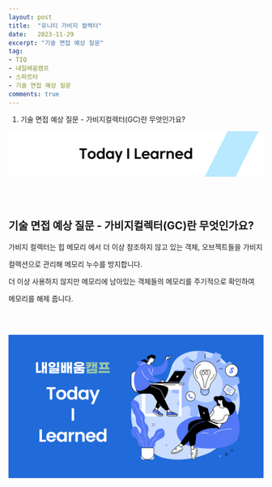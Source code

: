 ```yaml
---
layout: post
title:  "유니티 가비지 컬렉터"
date:   2023-11-29
excerpt: "기술 면접 예상 질문"
tag:
- TIQ
- 내일배움캠프
- 스파르타
- 기술 면접 예상 질문
comments: true
---
```


1. 기술 면접 예상 질문 - 가비지컬렉터(GC)란 무엇인가요?
   
![nbcbanner](/assets/img/TILbanner.png)

<br/>
<br/>

## 기술 면접 예상 질문 - 가비지컬렉터(GC)란 무엇인가요?

가비지 컬렉터는 힙 메모리 에서 더 이상 참조하지 않고 있는 객체, 오브젝트들을 가비지 

컬렉션으로 관리해 메모리 누수를 방지합니다.

더 이상 사용하지 않지만 메모리에 남아있는 객체들의 메모리를 주기적으로 확인하여

메모리를 해제 줍니다.



<br/>
<br/>

![nbcthumbnail](/assets/img/thumbnail-image.png)